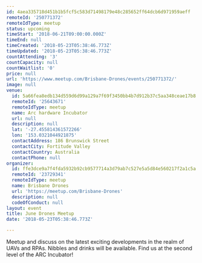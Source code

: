 ```yaml
---
id: 4aea335718d451b1b5fcf5c583d71498179e48c285652ff64dcb6d971959aeff
remoteId: '250771372'
remoteIdType: meetup
status: upcoming
timeStart: '2018-06-21T09:00:00.000Z'
timeEnd: null
timeCreated: '2018-05-23T05:38:46.773Z'
timeUpdated: '2018-05-23T05:38:46.773Z'
countAttending: '3'
countCapacity: null
countWaitlist: '0'
price: null
url: 'https://www.meetup.com/Brisbane-Drones/events/250771372/'
image: null
venue:
  id: 5a66fea8edb134d559d6d99a129a7f69f3450bb4b7d912b37c5aa348ceae17b8
  remoteId: '25643671'
  remoteIdType: meetup
  name: Arc hardware Incubator
  url: null
  description: null
  lat: '-27.455814361572266'
  lon: '153.0321044921875'
  contactAddress: 186 Brunswick Street
  contactCity: Fortitude Valley
  contactCountry: Australia
  contactPhone: null
organizer:
  id: ffe3dce9a7f4fda5932b92cb9577714a3d79ab7c527e5a5d84e560217f2a1c5a
  remoteId: '23729341'
  remoteIdType: meetup
  name: Brisbane Drones
  url: 'https://meetup.com/Brisbane-Drones'
  description: null
  codeOfConduct: null
layout: event
title: June Drones Meetup
date: '2018-05-23T05:38:46.773Z'

---
```

<p>Meetup and discuss on the latest exciting developments in the realm of UAVs and RPAs. Nibbles and drinks will be available. Find us at the second level of the ARC Incubator!</p>
